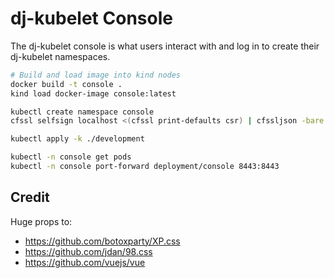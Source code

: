 # dj-kubelet Console

The dj-kubelet console is what users interact with and log in to create their dj-kubelet namespaces.

```bash
# Build and load image into kind nodes
docker build -t console .
kind load docker-image console:latest

kubectl create namespace console
cfssl selfsign localhost <(cfssl print-defaults csr) | cfssljson -bare development/server

kubectl apply -k ./development

kubectl -n console get pods
kubectl -n console port-forward deployment/console 8443:8443
```

## Credit
Huge props to:
- https://github.com/botoxparty/XP.css
- https://github.com/jdan/98.css
- https://github.com/vuejs/vue
